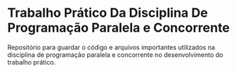 # Trabalho Prático Da Disciplina De Programação Paralela e Concorrente
Repositório para guardar o código e arquivos importantes utilizados na disciplina de programação paralela e concorrente no desenvolvimento do trabalho prático.
